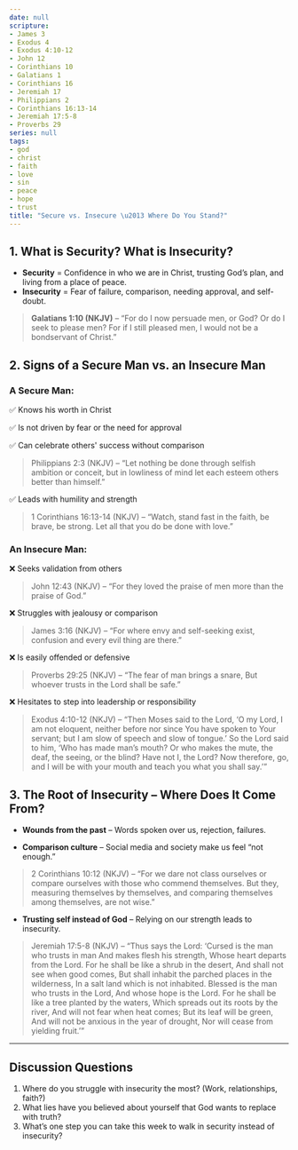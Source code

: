 ```yaml
---
date: null
scripture:
- James 3
- Exodus 4
- Exodus 4:10-12
- John 12
- Corinthians 10
- Galatians 1
- Corinthians 16
- Jeremiah 17
- Philippians 2
- Corinthians 16:13-14
- Jeremiah 17:5-8
- Proverbs 29
series: null
tags:
- god
- christ
- faith
- love
- sin
- peace
- hope
- trust
title: "Secure vs. Insecure \u2013 Where Do You Stand?"
---
```





## 1. What is Security? What is Insecurity?

- **Security** = Confidence in who we are in Christ, trusting God’s plan, and living from a place of peace.
- **Insecurity** = Fear of failure, comparison, needing approval, and self-doubt.

> **Galatians 1:10 (NKJV)** – “For do I now persuade men, or God? Or do I seek to please men? For if I still pleased men, I would not be a bondservant of Christ.”

## 2. Signs of a Secure Man vs. an Insecure Man

### A Secure Man:

✅ Knows his worth in Christ

✅ Is not driven by fear or the need for approval

✅ Can celebrate others' success without comparison

> Philippians 2:3 (NKJV) – “Let nothing be done through selfish ambition or conceit, but in lowliness of mind let each esteem others better than himself.”

✅ Leads with humility and strength

> 1 Corinthians 16:13-14 (NKJV) – “Watch, stand fast in the faith, be brave, be strong. Let all that you do be done with love.”

### An Insecure Man:

❌ Seeks validation from others

> John 12:43 (NKJV) – “For they loved the praise of men more than the praise of God.”

❌ Struggles with jealousy or comparison

> James 3:16 (NKJV) – “For where envy and self-seeking exist, confusion and every evil thing are there.”

❌ Is easily offended or defensive

> Proverbs 29:25 (NKJV) – “The fear of man brings a snare, But whoever trusts in the Lord shall be safe.”

❌ Hesitates to step into leadership or responsibility

> Exodus 4:10-12 (NKJV) – “Then Moses said to the Lord, ‘O my Lord, I am not eloquent, neither before nor since You have spoken to Your servant; but I am slow of speech and slow of tongue.’ So the Lord said to him, ‘Who has made man’s mouth? Or who makes the mute, the deaf, the seeing, or the blind? Have not I, the Lord? Now therefore, go, and I will be with your mouth and teach you what you shall say.’”

## 3. The Root of Insecurity – Where Does It Come From?

- **Wounds from the past** – Words spoken over us, rejection, failures.

- **Comparison culture** – Social media and society make us feel “not enough.”

> 2 Corinthians 10:12 (NKJV) – “For we dare not class ourselves or compare ourselves with those who commend themselves. But they, measuring themselves by themselves, and comparing themselves among themselves, are not wise.”

- **Trusting self instead of God** – Relying on our strength leads to insecurity.

> Jeremiah 17:5-8 (NKJV) – “Thus says the Lord: ‘Cursed is the man who trusts in man And makes flesh his strength, Whose heart departs from the Lord. For he shall be like a shrub in the desert, And shall not see when good comes, But shall inhabit the parched places in the wilderness, In a salt land which is not inhabited. Blessed is the man who trusts in the Lord, And whose hope is the Lord. For he shall be like a tree planted by the waters, Which spreads out its roots by the river, And will not fear when heat comes; But its leaf will be green, And will not be anxious in the year of drought, Nor will cease from yielding fruit.’”

---

## Discussion Questions

1. Where do you struggle with insecurity the most? (Work, relationships, faith?)
2. What lies have you believed about yourself that God wants to replace with truth?
3. What’s one step you can take this week to walk in security instead of insecurity?
